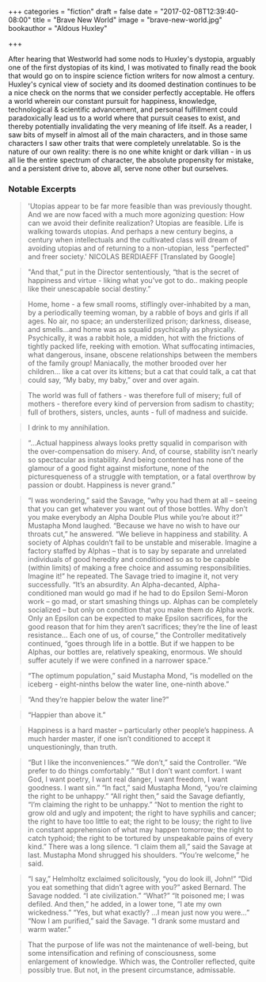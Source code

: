 +++
categories = "fiction"
draft = false
date = "2017-02-08T12:39:40-08:00"
title = "Brave New World"
image = "brave-new-world.jpg"
bookauthor = "Aldous Huxley"

+++

After hearing that Westworld had some nods to Huxley's dystopia, arguably one of the first dystopias of its kind, I was motivated to finally read the book that would go on to inspire science fiction writers for now almost a century. Huxley's cynical view of society and its doomed destination continues to be a nice check on the norms that we consider perfectly acceptable. He offers a world wherein our constant pursuit for happiness, knowledge, technological & scientific advancement, and personal fulfillment could paradoxically lead us to a world where that pursuit ceases to exist, and thereby potentially invalidating the very meaning of life itself. As a reader, I saw bits of myself in almost all of the main characters, and in those same characters I saw other traits that were completely unrelatable. So is the nature of our own reality: there is no one white knight or dark villian - in us all lie the entire spectrum of character, the absolute propensity for mistake, and a persistent drive to, above all, serve none other but ourselves.

### Notable Excerpts

>'Utopias appear to be far more feasible than was previously thought. And we are now faced with a much more agonizing question: How can we avoid their definite realization? Utopias are feasible. Life is walking towards utopias. And perhaps a new century begins, a century when intellectuals and the cultivated class will dream of avoiding utopias and of returning to a non-utopian, less "perfected" and freer society.' NICOLAS BERDIAEFF [Translated by Google]

<!-- -->
>"And that,” put in the Director sententiously, “that is the secret of happiness and virtue - liking what you've got to do.. making people like their unescapable social destiny.”

<!-- -->
>Home, home - a few small rooms, stiflingly over-inhabited by a man, by a periodically teeming woman, by a rabble of boys and girls if all ages. No air, no space; an understerilized prison; darkness, disease, and smells...and home was as squalid psychically as physically. Psychically, it was a rabbit hole, a midden, hot with the frictions of tightly packed life, reeking with emotion. What suffocating intimacies, what dangerous, insane, obscene relationships between the members of the family group! Maniacally, the mother brooded over her children... like a cat over its kittens; but a cat that could talk, a cat that could say, “My baby, my baby,” over and over again.

<!-- -->
>The world was full of fathers - was therefore full of misery; full of mothers - therefore every kind of perversion from sadism to chastity; full of brothers, sisters, uncles, aunts - full of madness and suicide.

<!-- -->
>I drink to my annihilation.


<!-- -->
>“...Actual happiness always looks pretty squalid in comparison with the over-compensation do misery. And, of course, stability isn't nearly so spectacular as instability. And being contented has none of the glamour of a good fight against misfortune, none of the picturesqueness of a struggle with temptation, or a fatal overthrow by passion or doubt. Happiness is never grand.”

<!-- -->
>“I was wondering,” said the Savage, “why you had them at all – seeing that you can get whatever you want out of those bottles. Why don’t you make everybody an Alpha Double Plus while you’re about it?”
Mustapha Mond laughed. “Because we have no wish to have our throats cut,” he answered. “We believe in happiness and stability. A society of Alphas couldn’t fail to be unstable and miserable. Imagine a factory staffed by Alphas – that is to say by separate and unrelated individuals of good heredity and conditioned so as to be capable (within limits) of making a free choice and assuming responsibilities. Imagine it!” he repeated.
The Savage tried to imagine it, not very successfully.
“It’s an absurdity. An Alpha-decanted, Alpha-conditioned man would go mad if he had to do Epsilon Semi-Moron work – go mad, or start smashing things up. Alphas can be completely socialized – but only on condition that you make them do Alpha work. Only an Epsilon can be expected to make Epsilon sacrifices, for the good reason that for him they aren’t sacrifices; they’re the line of least resistance… Each one of us, of course,” the Controller meditatively continued, “goes through life in a bottle. But if we happen to be Alphas, our bottles are, relatively speaking, enormous. We should suffer acutely if we were confined in a narrower space.”

<!-- -->
>“The optimum population,” said Mustapha Mond, “is modelled on the iceberg - eight-ninths below the water line, one-ninth above.”

>“And they’re happier below the water line?”

>“Happier than above it.”

<!-- -->
>Happiness is a hard master – particularly other people’s happiness. A much harder master, if one isn’t conditioned to accept it unquestioningly, than truth.

<!-- -->
>“But I like the inconveniences.”
“We don’t,” said the Controller. “We prefer to do things comfortably.”
“But I don’t want comfort. I want God, I want poetry, I want real danger, I want freedom, I want goodness. I want sin.”
“In fact,” said Mustapha Mond, “you’re claiming the right to be unhappy.”
“All right then,” said the Savage defiantly, “I’m claiming the right to be unhappy.”
“Not to mention the right to grow old and ugly and impotent; the right to have syphilis and cancer; the right to have too little to eat; the right to be lousy; the right to live in constant apprehension of what may happen tomorrow; the right to catch typhoid; the right to be tortured by unspeakable pains of every kind.” There was a long silence.
“I claim them all,” said the Savage at last.
Mustapha Mond shrugged his shoulders.
“You’re welcome,” he said.

<!-- -->
>“I say,” Helmholtz exclaimed solicitously, “you do look ill, John!”
“Did you eat something that didn’t agree with you?” asked Bernard.
The Savage nodded. “I ate civilization.”
“What?”
“It poisoned me; I was defiled. And then,” he added, in a lower tone, “I ate my own wickedness.”
“Yes, but what exactly? …I mean just now you were…”
“Now I am purified,” said the Savage. “I drank some mustard and warm water.”

<!-- -->
>That the purpose of life was not the maintenance of well-being, but some intensification and refining of consciousness, some enlargement of knowledge. Which was, the Controller reflected, quite possibly true. But not, in the present circumstance, admissable.

